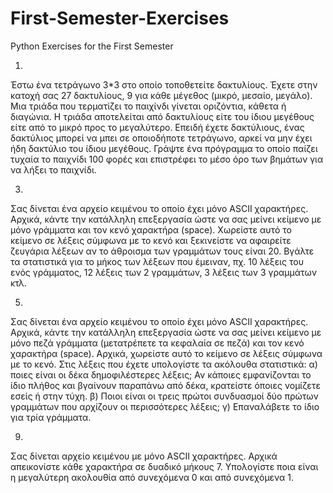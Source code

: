 # First-Semester-Exercises
Python Exercises for the First Semester

1)
Έστω ένα τετράγωνο 3*3 στο οποίο τοποθετείτε δακτυλίους. 
Έχετε στην κατοχή σας 27 δακτυλίους, 9 για κάθε μέγεθος (μικρό, μεσαίο, μεγάλο). 
Μια τριάδα που τερματίζει το παιχίνδι γίνεται οριζόντια, κάθετα ή διαγώνια.
Η τριάδα αποτελείται από δακτυλίους είτε του ίδιου μεγέθους είτε από το μικρό προς το μεγαλύτερο. 
Επειδή έχετε δακτύλιους, ένας δακτύλιος μπορεί να μπει σε οποιοδήποτε τετράγωνο, 
αρκεί να μην έχει ήδη δακτύλιο του ίδιου μεγέθους.
Γράψτε ένα πρόγραμμα το οποίο παίζει τυχαία το παιχνίδι 100 φορές και επιστρέφει το μέσο όρο των βημάτων 
για να λήξει το παιχνίδι.

3)
Σας δίνεται ένα αρχείο κειμένου το οποίο έχει μόνο ASCII χαρακτήρες.
Αρχικά, κάντε την κατάλληλη επεξεργασία ώστε να σας μείνει κείμενο με μόνο γράμματα και τον κενό χαρακτήρα (space). 
Χωρείστε αυτό το κείμενο σε λέξεις σύμφωνα με το κενό και ξεκινείστε να αφαιρείτε ζευγάρια λέξεων αν το άθροισμα των
γραμμάτων τους είναι 20.
Βγάλτε τα στατιστικά για το μήκος των λέξεων που έμειναν, πχ. 10 λέξεις του ενός γράμματος, 12 λέξεις των 2 γραμμάτων, 
3 λέξεις των 3 γραμμάτων κτλ.

5)
Σας δίνεται ένα αρχείο κειμένου το οποίο έχει μόνο ASCII χαρακτήρες.
Αρχικά, κάντε την κατάλληλη επεξεργασία ώστε να σας μείνει κείμενο με μόνο πεζά γράμματα (μετατρέπετε τα κεφαλαία σε πεζά) 
και τον κενό χαρακτήρα (space). Αρχικά, χωρείστε αυτό το κείμενο σε λέξεις σύμφωνα με το κενό.
Στις λέξεις που έχετε υπολογίστε τα ακόλουθα στατιστικά: 
α) ποιες είναι οι δέκα δημοφιλέστερες λέξεις;
Αν κάποιες εμφανίζονται το ίδιο πλήθος και βγαίνουν παραπάνω από δέκα, κρατείστε όποιες νομίζετε εσείς ή στην τύχη. 
β) Ποιοι είναι οι τρεις πρώτοι συνδυασμοί δύο πρώτων γραμμάτων που αρχίζουν οι περισσότερες λέξεις;
γ) Επαναλάβετε το ίδιο για τρία γράμματα.

9)
Σας δίνεται αρχείο κειμένου με μόνο ASCII χαρακτήρες.
Αρχικά απεικονίστε κάθε χαρακτήρα σε δυαδικό μήκους 7.
Υπολογίστε ποια είναι η μεγαλύτερη ακολουθία από συνεχόμενα 0 και από συνεχόμενα 1.
